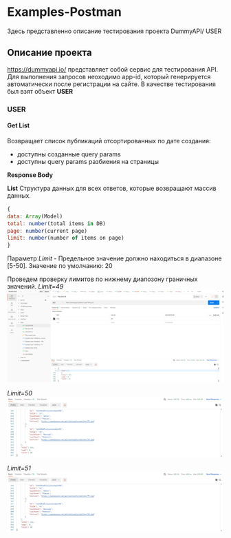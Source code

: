 # Examples-Postman
Здесь представленно описание тестирования проекта DummyAPI/ USER

## Описание проекта
https://dummyapi.io/ представляет собой сервис для тестирования API. Для выполнения запросов неоходимо app-id, который генерируется автоматически после регистрации на сайте. В качестве тестирования был взят объект **USER**

### USER

#### Get List
Возвращает список публикаций отсортированных по дате создания:
- доступны созданные query params
- доступны query params разбиения на страницы

**Response Body**

**List**
Структура данных для всех ответов, которые возвращают массив данных.
```js
{
data: Array(Model)
total: number(total items in DB)
page: number(current page)
limit: number(number of items on page)
}
```
Параметр *Limit* - Предельное значение должно находиться в диапазоне [5-50]. Значение по умолчанию: 20

Проведем проверку лимитов по нижнему диапозону граничных значений. 
*Limit=49*
![Скрин postman](https://github.com/TanyaGL11/Examples-Postman/blob/main/Limit49.png "CP")

*Limit=50*
![Скрин postman](https://github.com/TanyaGL11/Examples-Postman/blob/main/Limit50.png "CP")

*Limit=51*
![Скрин postman](https://github.com/TanyaGL11/Examples-Postman/blob/main/Limit50.png "CP")

